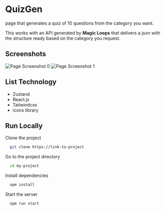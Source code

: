 
# QuizGen

page that generates a quiz of 10 questions from the category you want.

This works with an API generated by **Magic Loops** that delivers a json with the structure ready based on the category you request.


## Screenshots

![Page Screenshot 0](https://i.imgur.com/fjWaSTY.png)
![Page Screenshot 1](https://i.imgur.com/FOFZCq4.png)


## List Technology

- Zustand 
- React.js
- Tailwindcss
- icons library

## Run Locally

Clone the project

```bash
  git clone https://link-to-project
```

Go to the project directory

```bash
  cd my-project
```

Install dependencies

```bash
  npm install
```

Start the server

```bash
  npm run start
```

